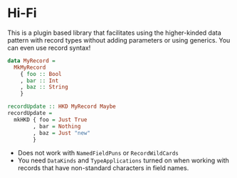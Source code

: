 # Hi-Fi

This is a plugin based library that facilitates using the higher-kinded
data pattern with record types without adding parameters or using
generics. You can even use record syntax!

```haskell
data MyRecord =
  MkMyRecord
    { foo :: Bool
    , bar :: Int
    , baz :: String
    }

recordUpdate :: HKD MyRecord Maybe
recordUpdate =
  mkHKD { foo = Just True
        , bar = Nothing
        , baz = Just "new"
        }
```

- Does not work with `NamedFieldPuns` or `RecordWildCards`
- You need `DataKinds` and `TypeApplications` turned on when working with
  records that have non-standard characters in field names.
